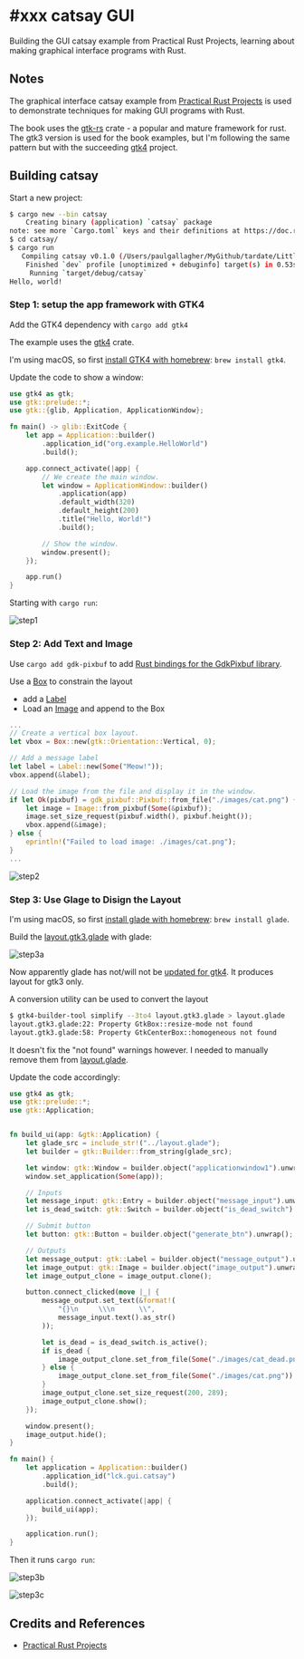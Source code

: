 # #xxx catsay GUI

Building the GUI catsay example from Practical Rust Projects, learning about making graphical interface programs with Rust.

## Notes

The graphical interface catsay example from [Practical Rust Projects](../practical-rust-projects/)
is used to demonstrate techniques for making GUI programs with Rust.

The book uses the [gtk-rs](https://crates.io/crates/gtk) crate - a popular and mature framework for rust.
The gtk3 version is used for the book examples, but I'm following the same pattern but with the succeeding
[gtk4](https://crates.io/crates/gtk4) project.

## Building catsay

Start a new project:

```sh
$ cargo new --bin catsay
    Creating binary (application) `catsay` package
note: see more `Cargo.toml` keys and their definitions at https://doc.rust-lang.org/cargo/reference/manifest.html
$ cd catsay/
$ cargo run
   Compiling catsay v0.1.0 (/Users/paulgallagher/MyGithub/tardate/LittleCodingKata/rust/catsay-gui/catsay)
    Finished `dev` profile [unoptimized + debuginfo] target(s) in 0.53s
     Running `target/debug/catsay`
Hello, world!
```

### Step 1: setup the app framework with GTK4

Add the GTK4 dependency with `cargo add gtk4`

The example uses the [gtk4](https://crates.io/crates/gtk4) crate.

I'm using macOS, so first [install GTK4 with homebrew](https://gtk-rs.org/gtk4-rs/stable/latest/book/installation_macos.html):
`brew install gtk4`.

Update the code to show a window:

```rust
use gtk4 as gtk;
use gtk::prelude::*;
use gtk::{glib, Application, ApplicationWindow};

fn main() -> glib::ExitCode {
    let app = Application::builder()
        .application_id("org.example.HelloWorld")
        .build();

    app.connect_activate(|app| {
        // We create the main window.
        let window = ApplicationWindow::builder()
            .application(app)
            .default_width(320)
            .default_height(200)
            .title("Hello, World!")
            .build();

        // Show the window.
        window.present();
    });

    app.run()
}
```

Starting with `cargo run`:

![step1](./assets/step1.png)

### Step 2: Add Text and Image

Use `cargo add gdk-pixbuf` to add [Rust bindings for the GdkPixbuf library](https://crates.io/crates/gdk-pixbuf).

Use a [Box](https://gtk-rs.org/gtk4-rs/stable/latest/docs/gtk4/struct.Box.html) to constrain the layout

* add a [Label](https://gtk-rs.org/gtk4-rs/stable/latest/docs/gtk4/struct.Label.html)
* Load an [Image](https://gtk-rs.org/gtk4-rs/stable/latest/docs/gtk4/struct.Image.html) and append to the Box

```rust
...
// Create a vertical box layout.
let vbox = Box::new(gtk::Orientation::Vertical, 0);

// Add a message label
let label = Label::new(Some("Meow!"));
vbox.append(&label);

// Load the image from the file and display it in the window.
if let Ok(pixbuf) = gdk_pixbuf::Pixbuf::from_file("./images/cat.png") {
    let image = Image::from_pixbuf(Some(&pixbuf));
    image.set_size_request(pixbuf.width(), pixbuf.height());
    vbox.append(&image);
} else {
    eprintln!("Failed to load image: ./images/cat.png");
}
...
```

![step2](./assets/step2.png)

### Step 3: Use Glage to Disign the Layout

I'm using macOS, so first [install glade with homebrew](https://gtk-rs.org/gtk4-rs/stable/latest/book/installation_macos.html):
`brew install glade`.

Build the [layout.gtk3.glade](./catsay/layout.gtk3.glade) with glade:

![step3a](./assets/step3a.png)

Now apparently glade has not/will not be [updated for gtk4](https://www.youtube.com/watch?v=ExkHy0p-hpE).
It produces layout for gtk3 only.

A conversion utility can be used to convert the layout

```sh
$ gtk4-builder-tool simplify --3to4 layout.gtk3.glade > layout.glade
layout.gtk3.glade:22: Property GtkBox::resize-mode not found
layout.gtk3.glade:58: Property GtkCenterBox::homogeneous not found
```

It doesn't fix the "not found" warnings however. I needed to manually remove them from [layout.glade](./catsay/layout.glade).

Update the code accordingly:

```rust
use gtk4 as gtk;
use gtk::prelude::*;
use gtk::Application;


fn build_ui(app: &gtk::Application) {
    let glade_src = include_str!("../layout.glade");
    let builder = gtk::Builder::from_string(glade_src);

    let window: gtk::Window = builder.object("applicationwindow1").unwrap();
    window.set_application(Some(app));

    // Inputs
    let message_input: gtk::Entry = builder.object("message_input").unwrap();
    let is_dead_switch: gtk::Switch = builder.object("is_dead_switch").unwrap();

    // Submit button
    let button: gtk::Button = builder.object("generate_btn").unwrap();

    // Outputs
    let message_output: gtk::Label = builder.object("message_output").unwrap();
    let image_output: gtk::Image = builder.object("image_output").unwrap();
    let image_output_clone = image_output.clone();

    button.connect_clicked(move |_| {
        message_output.set_text(&format!(
            "{}\n     \\\n      \\",
            message_input.text().as_str()
        ));

        let is_dead = is_dead_switch.is_active();
        if is_dead {
            image_output_clone.set_from_file(Some("./images/cat_dead.png"))
        } else {
            image_output_clone.set_from_file(Some("./images/cat.png"))
        }
        image_output_clone.set_size_request(200, 289);
        image_output_clone.show();
    });

    window.present();
    image_output.hide();
}

fn main() {
    let application = Application::builder()
        .application_id("lck.gui.catsay")
        .build();

    application.connect_activate(|app| {
        build_ui(app);
    });

    application.run();
}
```

Then it runs `cargo run`:

![step3b](./assets/step3b.png)

![step3c](./assets/step3c.png)

## Credits and References

* [Practical Rust Projects](../practical-rust-projects/)
